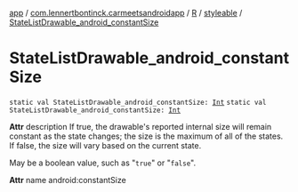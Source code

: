 [app](../../../index.md) / [com.lennertbontinck.carmeetsandroidapp](../../index.md) / [R](../index.md) / [styleable](index.md) / [StateListDrawable_android_constantSize](./-state-list-drawable_android_constant-size.md)

# StateListDrawable_android_constantSize

`static val StateListDrawable_android_constantSize: `[`Int`](https://kotlinlang.org/api/latest/jvm/stdlib/kotlin/-int/index.html)
`static val StateListDrawable_android_constantSize: `[`Int`](https://kotlinlang.org/api/latest/jvm/stdlib/kotlin/-int/index.html)

**Attr**
description If true, the drawable's reported internal size will remain constant as the state changes; the size is the maximum of all of the states. If false, the size will vary based on the current state.

May be a boolean value, such as "`true`" or "`false`".

**Attr**
name android:constantSize

